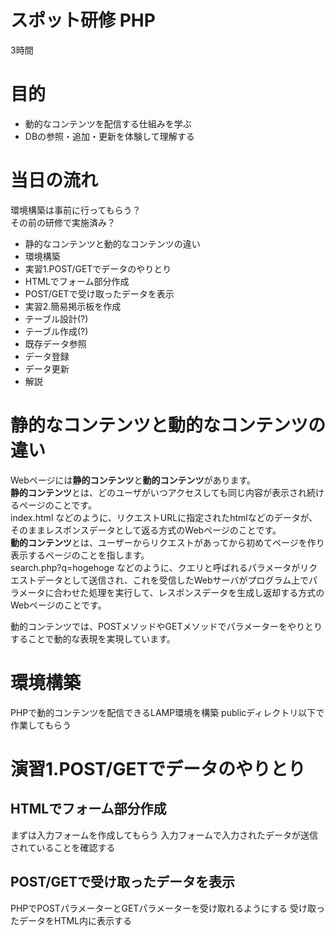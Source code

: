 # スポット研修 PHP

3時間

# 目的  

* 動的なコンテンツを配信する仕組みを学ぶ
* DBの参照・追加・更新を体験して理解する

# 当日の流れ  

環境構築は事前に行ってもらう？  
その前の研修で実施済み？

- 静的なコンテンツと動的なコンテンツの違い
- 環境構築
- 実習1.POST/GETでデータのやりとり
 - HTMLでフォーム部分作成
 - POST/GETで受け取ったデータを表示
- 実習2.簡易掲示板を作成
 - テーブル設計(?)
 - テーブル作成(?)
 - 既存データ参照
 - データ登録
 - データ更新
- 解説

# 静的なコンテンツと動的なコンテンツの違い  

Webページには**静的コンテンツ**と**動的コンテンツ**があります。  
**静的コンテンツ**とは、どのユーザがいつアクセスしても同じ内容が表示され続けるページのことです。  
index.html などのように、リクエストURLに指定されたhtmlなどのデータが、そのままレスポンスデータとして返る方式のWebページのことです。   
**動的コンテンツ**とは、ユーザーからリクエストがあってから初めてページを作り表示するページのことを指します。  
search.php?q=hogehoge などのように、クエリと呼ばれるパラメータがリクエストデータとして送信され、これを受信したWebサーバがプログラム上でパラメータに合わせた処理を実行して、レスポンスデータを生成し返却する方式のWebページのことです。  

動的コンテンツでは、POSTメソッドやGETメソッドでパラメーターをやりとりすることで動的な表現を実現しています。

# 環境構築

PHPで動的コンテンツを配信できるLAMP環境を構築
publicディレクトリ以下で作業してもらう

# 演習1.POST/GETでデータのやりとり

## HTMLでフォーム部分作成

まずは入力フォームを作成してもらう
入力フォームで入力されたデータが送信されていることを確認する

## POST/GETで受け取ったデータを表示

PHPでPOSTパラメーターとGETパラメーターを受け取れるようにする
受け取ったデータをHTML内に表示する
